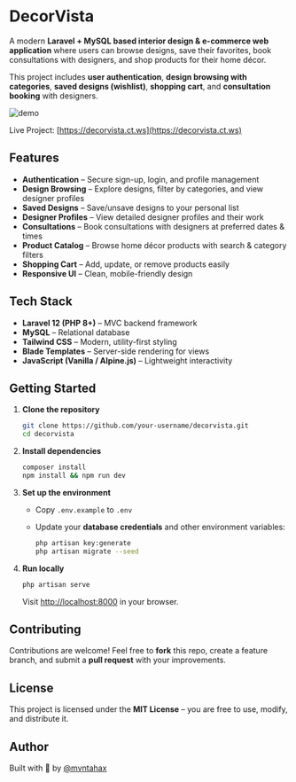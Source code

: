# DecorVista

A modern **Laravel + MySQL based interior design & e-commerce web application** where users can browse designs, save their favorites, book consultations with designers, and shop products for their home décor.  

This project includes **user authentication**, **design browsing with categories**, **saved designs (wishlist)**, **shopping cart**, and **consultation booking** with designers.

![demo](demo.gif)

Live Project: [https://decorvista.ct.ws](https://decorvista.ct.ws)

## Features

- **Authentication** – Secure sign-up, login, and profile management  
- **Design Browsing** – Explore designs, filter by categories, and view designer profiles  
- **Saved Designs** – Save/unsave designs to your personal list  
- **Designer Profiles** – View detailed designer profiles and their work  
- **Consultations** – Book consultations with designers at preferred dates & times  
- **Product Catalog** – Browse home décor products with search & category filters  
- **Shopping Cart** – Add, update, or remove products easily  
- **Responsive UI** – Clean, mobile-friendly design  

## Tech Stack

- **Laravel 12 (PHP 8+)** – MVC backend framework  
- **MySQL** – Relational database  
- **Tailwind CSS** – Modern, utility-first styling  
- **Blade Templates** – Server-side rendering for views  
- **JavaScript (Vanilla / Alpine.js)** – Lightweight interactivity  

## Getting Started

1. **Clone the repository**
   ```bash
   git clone https://github.com/your-username/decorvista.git
   cd decorvista
   ```

2. **Install dependencies**

   ```bash
   composer install
   npm install && npm run dev
   ```

3. **Set up the environment**

   * Copy `.env.example` to `.env`
   * Update your **database credentials** and other environment variables:

     ```bash
     php artisan key:generate
     php artisan migrate --seed
     ```

4. **Run locally**

   ```bash
   php artisan serve
   ```

   Visit [http://localhost:8000](http://localhost:8000) in your browser.

## Contributing

Contributions are welcome!
Feel free to **fork** this repo, create a feature branch, and submit a **pull request** with your improvements.

## License

This project is licensed under the **MIT License** – you are free to use, modify, and distribute it.

## Author

Built with 💙 by [@mvntahax](https://github.com/mvntahax)
